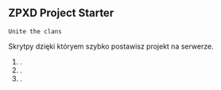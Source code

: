 ## ZPXD Project Starter

```
Unite the clans
```

Skrytpy dzięki któryem szybko postawisz projekt na serwerze.

1. .
2. .
3. .
